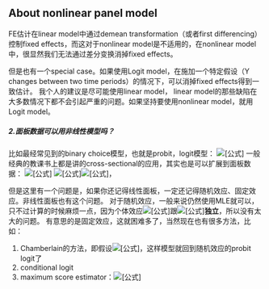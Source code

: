 ## About nonlinear panel model

FE估计在linear model中通过demean transformation（或者first differencing）控制fixed effects，而这对于nonlinear model是不适用的，在nonlinear model中，很显然我们无法通过差分变换消掉fixed effects。

但是也有一个special case。如果使用Logit model，在施加一个特定假设（Y changes between two time periods）的情况下，可以消掉fixed effects得到一致估计。
我个人的建议是尽可能使用linear model， linear model的那些缺陷在大多数情况下都不会引起严重的问题。如果坚持要使用nonlinear model，就用Logit model。

##### 2.面板数据可以用非线性模型吗？

比如最经常见到的binary choice模型，也就是probit，logit模型：
![[公式]](https://www.zhihu.com/equation?tex=d_i%3D1%5C%7Bx_i%27%5Cbeta%2Bu_i%3E0%5C%7D)
一般经典的教课书上都是讲的cross-sectional的应用，其实也是可以扩展到面板数据：
![[公式]](https://www.zhihu.com/equation?tex=d_%7Bit%7D%3D1%5C%7Bx_%7Bit%7D%27%5Cbeta%2B%5Calpha_i%2Bu_%7Bit%7D%3E0%5C%7D)
![[公式]](https://www.zhihu.com/equation?tex=%5Calpha_i)![[公式]](https://www.zhihu.com/equation?tex=x_%7Bit%7D)，

但是这里有一个问题是，如果你还记得线性面板，一定还记得随机效应、固定效应。非线性面板也有这个问题。
对于随机效应，一般来说仍然使用MLE就可以，只不过计算的时候麻烦一点，因为个体效应![[公式]](https://www.zhihu.com/equation?tex=%5Calpha_i)跟![[公式]](https://www.zhihu.com/equation?tex=x_%7Bit%7D)**独立**，所以没有太大的问题。
有意思的是固定效应，这就困难多了，当然现在也有很多方法，比如：

1. Chamberlain的方法，即假设![[公式]](https://www.zhihu.com/equation?tex=%5Calpha_i%3D%5Cbar%7Bx_i%7D%5Cdelta%2Bv_i)，这样模型就回到随机效应的probit logit了
2. conditional logit
3. maximum score estimator：![[公式]](https://www.zhihu.com/equation?tex=%5Cmax_%7B%5Cbeta_1%3D1%7D%5Cfrac%7B1%7D%7BN%7D%5Csum_%7Bi%3D1%7D%5EN%28d_%7Bi2%7D-d_%7Bi1%7D%29K%28x_%7Bi2%7D%27%5Cbeta-x_%7Bi1%7D%27%5Cbeta%29)